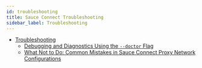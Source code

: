 ```yaml
---
id: troubleshooting
title: Sauce Connect Troubleshooting
sidebar_label: Troubleshooting
---
```


*   [Troubleshooting](https://wiki.saucelabs.com/display/DOCS/Sauce+Connect+Proxy+Troubleshooting?src=sidebar)
    *   [Debugging and Diagnostics Using the `--doctor` Flag](https://wiki.saucelabs.com/display/DOCS/Sauce+Connect+Proxy+Debugging+and+Diagnostics+with+--doctor+flag?src=sidebar)
    * [What Not to Do: Common Mistakes in Sauce Connect Proxy Network Configurations](https://wiki.saucelabs.com/pages/viewpage.action?pageId=48365895)
